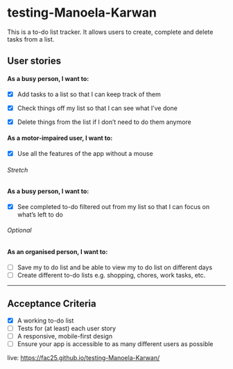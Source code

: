 # testing-Manoela-Karwan

This is a to-do list tracker. It allows users to create, complete and delete tasks from a list.

## User stories
#### As a busy person, I want to:

- [x] Add tasks to a list so that I can keep track of them

- [x] Check things off my list so that I can see what I’ve done

- [x] Delete things from the list if I don’t need to do them anymore

#### As a motor-impaired user, I want to:

- [x] Use all the features of the app without a mouse

###### Stretch  
#### As a busy person, I want to:

- [x] See completed to-do filtered out from my list so that I can focus on what’s left to do
###### Optional
#### As an organised person, I want to:
- [ ] Save my to do list and be able to view my to do list on different days
- [ ] Create different to-do lists e.g. shopping, chores, work tasks, etc.
---
## Acceptance Criteria 
- [x] A working to-do list
- [ ] Tests for (at least) each user story
- [ ] A responsive, mobile-first design
- [ ] Ensure your app is accessible to as many different users as possible

live: https://fac25.github.io/testing-Manoela-Karwan/
